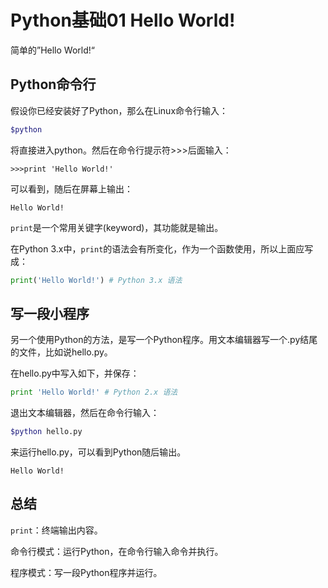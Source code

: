 # Python基础01 Hello World!

简单的”Hello World!“

## Python命令行

假设你已经安装好了Python，那么在Linux命令行输入：
```bash
$python
```

将直接进入python。然后在命令行提示符>>>后面输入：

```quote
>>>print 'Hello World!'
```

可以看到，随后在屏幕上输出：

```quote
Hello World!
```

`print`是一个常用关键字(keyword)，其功能就是输出。

在Python 3.x中，`print`的语法会有所变化，作为一个函数使用，所以上面应写成：

```python
print('Hello World!') # Python 3.x 语法
```
 
## 写一段小程序

另一个使用Python的方法，是写一个Python程序。用文本编辑器写一个.py结尾的文件，比如说hello.py。

在hello.py中写入如下，并保存：

```python
print 'Hello World!' # Python 2.x 语法
```

退出文本编辑器，然后在命令行输入：

```bash
$python hello.py
```

来运行hello.py，可以看到Python随后输出。

```quote
Hello World!
```

## 总结

`print`：终端输出内容。

命令行模式：运行Python，在命令行输入命令并执行。

程序模式：写一段Python程序并运行。